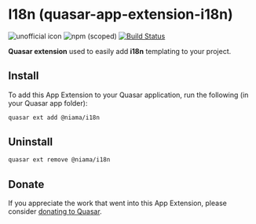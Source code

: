 # I18n (quasar-app-extension-i18n)

![unofficial icon](https://img.shields.io/badge/Quasar%201.0-Unofficial%20App%20Extension-blue.svg?style=flat-square)
![npm (scoped)](https://img.shields.io/npm/v/@niama/quasar-app-extension-i18n.svg?style=flat-square)
[![Build Status](https://travis-ci.org/niama-strategies/quasar-app-extension-i18n.svg?branch=master&style=flat-square)](https://travis-ci.org/niama-strategies/quasar-starter)

**Quasar extension** used to easily add **i18n** templating to your project.

## Install

To add this App Extension to your Quasar application, run the following (in your Quasar app folder):

```bash
quasar ext add @niama/i18n
```

## Uninstall

```bash
quasar ext remove @niama/i18n
```

## Donate

If you appreciate the work that went into this App Extension, please consider [donating to Quasar](https://donate.quasar.dev).
